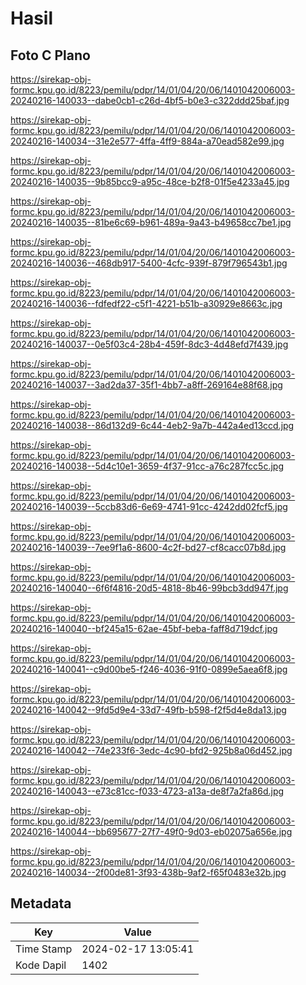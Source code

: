 # Hasil

## Foto C Plano

https://sirekap-obj-formc.kpu.go.id/8223/pemilu/pdpr/14/01/04/20/06/1401042006003-20240216-140033--dabe0cb1-c26d-4bf5-b0e3-c322ddd25baf.jpg

https://sirekap-obj-formc.kpu.go.id/8223/pemilu/pdpr/14/01/04/20/06/1401042006003-20240216-140034--31e2e577-4ffa-4ff9-884a-a70ead582e99.jpg

https://sirekap-obj-formc.kpu.go.id/8223/pemilu/pdpr/14/01/04/20/06/1401042006003-20240216-140035--9b85bcc9-a95c-48ce-b2f8-01f5e4233a45.jpg

https://sirekap-obj-formc.kpu.go.id/8223/pemilu/pdpr/14/01/04/20/06/1401042006003-20240216-140035--81be6c69-b961-489a-9a43-b49658cc7be1.jpg

https://sirekap-obj-formc.kpu.go.id/8223/pemilu/pdpr/14/01/04/20/06/1401042006003-20240216-140036--468db917-5400-4cfc-939f-879f796543b1.jpg

https://sirekap-obj-formc.kpu.go.id/8223/pemilu/pdpr/14/01/04/20/06/1401042006003-20240216-140036--fdfedf22-c5f1-4221-b51b-a30929e8663c.jpg

https://sirekap-obj-formc.kpu.go.id/8223/pemilu/pdpr/14/01/04/20/06/1401042006003-20240216-140037--0e5f03c4-28b4-459f-8dc3-4d48efd7f439.jpg

https://sirekap-obj-formc.kpu.go.id/8223/pemilu/pdpr/14/01/04/20/06/1401042006003-20240216-140037--3ad2da37-35f1-4bb7-a8ff-269164e88f68.jpg

https://sirekap-obj-formc.kpu.go.id/8223/pemilu/pdpr/14/01/04/20/06/1401042006003-20240216-140038--86d132d9-6c44-4eb2-9a7b-442a4ed13ccd.jpg

https://sirekap-obj-formc.kpu.go.id/8223/pemilu/pdpr/14/01/04/20/06/1401042006003-20240216-140038--5d4c10e1-3659-4f37-91cc-a76c287fcc5c.jpg

https://sirekap-obj-formc.kpu.go.id/8223/pemilu/pdpr/14/01/04/20/06/1401042006003-20240216-140039--5ccb83d6-6e69-4741-91cc-4242dd02fcf5.jpg

https://sirekap-obj-formc.kpu.go.id/8223/pemilu/pdpr/14/01/04/20/06/1401042006003-20240216-140039--7ee9f1a6-8600-4c2f-bd27-cf8cacc07b8d.jpg

https://sirekap-obj-formc.kpu.go.id/8223/pemilu/pdpr/14/01/04/20/06/1401042006003-20240216-140040--6f6f4816-20d5-4818-8b46-99bcb3dd947f.jpg

https://sirekap-obj-formc.kpu.go.id/8223/pemilu/pdpr/14/01/04/20/06/1401042006003-20240216-140040--bf245a15-62ae-45bf-beba-faff8d719dcf.jpg

https://sirekap-obj-formc.kpu.go.id/8223/pemilu/pdpr/14/01/04/20/06/1401042006003-20240216-140041--c9d00be5-f246-4036-91f0-0899e5aea6f8.jpg

https://sirekap-obj-formc.kpu.go.id/8223/pemilu/pdpr/14/01/04/20/06/1401042006003-20240216-140042--9fd5d9e4-33d7-49fb-b598-f2f5d4e8da13.jpg

https://sirekap-obj-formc.kpu.go.id/8223/pemilu/pdpr/14/01/04/20/06/1401042006003-20240216-140042--74e233f6-3edc-4c90-bfd2-925b8a06d452.jpg

https://sirekap-obj-formc.kpu.go.id/8223/pemilu/pdpr/14/01/04/20/06/1401042006003-20240216-140043--e73c81cc-f033-4723-a13a-de8f7a2fa86d.jpg

https://sirekap-obj-formc.kpu.go.id/8223/pemilu/pdpr/14/01/04/20/06/1401042006003-20240216-140044--bb695677-27f7-49f0-9d03-eb02075a656e.jpg

https://sirekap-obj-formc.kpu.go.id/8223/pemilu/pdpr/14/01/04/20/06/1401042006003-20240216-140034--2f00de81-3f93-438b-9af2-f65f0483e32b.jpg


## Metadata

| Key        | Value               |
| ---------- | ------------------- |
| Time Stamp | 2024-02-17 13:05:41 |
| Kode Dapil | 1402                |




